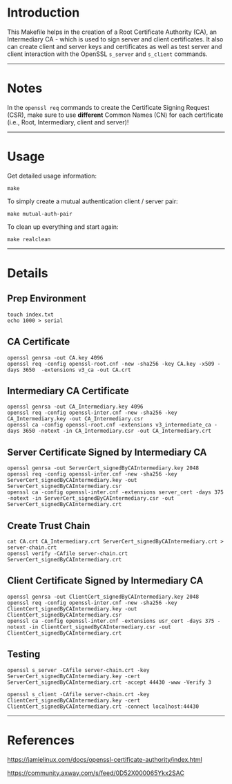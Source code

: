 # Introduction

This Makefile helps in the creation of a Root Certificate Authority (CA), an 
Intermediary CA - which is used to sign server and client certificates.  It 
also can create client and server keys and certificates as well as test 
server and client interaction with the OpenSSL `s_server` and `s_client` 
commands.

----

# Notes

In the `openssl req` commands to create the Certificate Signing Request (CSR), 
make sure to use __different__ Common Names (CN) for each certificate 
(i.e., Root, Intermediary, client and server)!

----

# Usage

Get detailed usage information:

    make

To simply create a mutual authentication client / server pair:

    make mutual-auth-pair

To clean up everything and start again:

    make realclean

----

# Details

## Prep Environment

    touch index.txt
    echo 1000 > serial

## CA Certificate

    openssl genrsa -out CA.key 4096
    openssl req -config openssl-root.cnf -new -sha256 -key CA.key -x509 -days 3650  -extensions v3_ca -out CA.crt

## Intermediary CA Certificate

    openssl genrsa -out CA_Intermediary.key 4096
    openssl req -config openssl-inter.cnf -new -sha256 -key CA_Intermediary.key -out CA_Intermediary.csr
    openssl ca -config openssl-root.cnf -extensions v3_intermediate_ca -days 3650 -notext -in CA_Intermediary.csr -out CA_Intermediary.crt

## Server Certificate Signed by Intermediary CA

    openssl genrsa -out ServerCert_signedByCAIntermediary.key 2048
    openssl req -config openssl-inter.cnf -new -sha256 -key ServerCert_signedByCAIntermediary.key -out ServerCert_signedByCAIntermediary.csr
    openssl ca -config openssl-inter.cnf -extensions server_cert -days 375 -notext -in ServerCert_signedByCAIntermediary.csr -out ServerCert_signedByCAIntermediary.crt

## Create Trust Chain

    cat CA.crt CA_Intermediary.crt ServerCert_signedByCAIntermediary.crt > server-chain.crt
    openssl verify -CAfile server-chain.crt ServerCert_signedByCAIntermediary.crt

## Client Certificate Signed by Intermediary CA

    openssl genrsa -out ClientCert_signedByCAIntermediary.key 2048
    openssl req -config openssl-inter.cnf -new -sha256 -key ClientCert_signedByCAIntermediary.key -out ClientCert_signedByCAIntermediary.csr
    openssl ca -config openssl-inter.cnf -extensions usr_cert -days 375 -notext -in ClientCert_signedByCAIntermediary.csr -out ClientCert_signedByCAIntermediary.crt

## Testing

    openssl s_server -CAfile server-chain.crt -key ServerCert_signedByCAIntermediary.key -cert ServerCert_signedByCAIntermediary.crt -accept 44430 -www -Verify 3

    openssl s_client -CAfile server-chain.crt -key ClientCert_signedByCAIntermediary.key -cert ClientCert_signedByCAIntermediary.crt -connect localhost:44430

----

# References

https://jamielinux.com/docs/openssl-certificate-authority/index.html

https://community.axway.com/s/feed/0D52X000065Ykx2SAC

